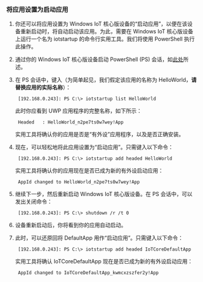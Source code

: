 
### 将应用设置为启动应用

1. 你还可以将应用设置为 Windows IoT 核心版设备的“启动应用”，以便在该设备重新启动时，将自动启动该应用。为此，需要在 Windows IoT 核心版设备上运行一个名为 iotstartup 的命令行实用工具。我们将使用 PowerShell 执行此操作。

1. 通过你的 Windows IoT 核心版设备启动 PowerShell \(PS\) 会话，如[此处]({{site.baseurl}}/{{page.lang}}/win10/samples/PowerShell.htm)所述。

1. 在 PS 会话中，键入（为简单起见，我们假定该应用的名称为 HelloWorld，**请替换应用的实际名称**）：

        [192.168.0.243]: PS C:\> iotstartup list HelloWorld

    此时你应看到 UWP 应用程序的完整名称，如下所示：

        Headed   : HelloWorld_n2pe7ts0w7wey!App

    实用工具将确认你的应用是否是“有外设”应用程序，以及是否正确安装。

1. 现在，可以轻松地将此应用设置为“启动应用”。只需键入以下命令：

        [192.168.0.243]: PS C:\> iotstartup add headed HelloWorld

    实用工具将确认你的应用现在是否已成为新的有外设启动应用：

        AppId changed to HelloWorld_n2pe7ts0w7wey!App

1. 继续下一步，然后重新启动 Windows IoT 核心版设备。在 PS 会话中，可以发出关闭命令：

        [192.168.0.243]: PS C:\> shutdown /r /t 0

1. 设备重新启动后，你将看到你的应用自动启动。

1. 此时，可以还原回将 DefaultApp 用作“启动应用”。只需键入以下命令：

        [192.168.0.243]: PS C:\> iotstartup add headed IoTCoreDefaultApp

    实用工具将确认 IoTCoreDefaultApp 现在是否已成为新的有外设启动应用：

        AppId changed to IoTCoreDefaultApp_kwmcxzszfer2y!App
